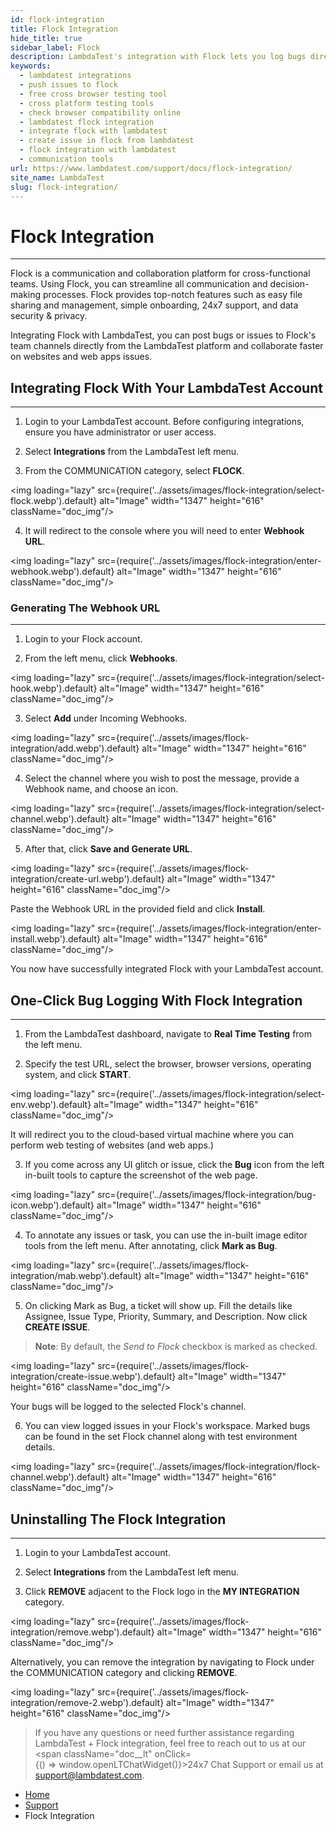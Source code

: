 ```yaml
---
id: flock-integration
title: Flock Integration
hide_title: true
sidebar_label: Flock
description: LambdaTest's integration with Flock lets you log bugs directly into Flock team channels with just one click while running cross browser testing of websites across 10000+ browser and OS combinations.
keywords:
  - lambdatest integrations
  - push issues to flock
  - free cross browser testing tool
  - cross platform testing tools
  - check browser compatibility online
  - lambdatest flock integration
  - integrate flock with lambdatest
  - create issue in flock from lambdatest
  - flock integration with lambdatest
  - communication tools
url: https://www.lambdatest.com/support/docs/flock-integration/
site_name: LambdaTest
slug: flock-integration/
---
```


<script type="application/ld+json"
      dangerouslySetInnerHTML={{ __html: JSON.stringify({
       "@context": "https://schema.org",
        "@type": "BreadcrumbList",
        "itemListElement": [{
          "@type": "ListItem",
          "position": 1,
          "name": "LambdaTest",
          "item": "https://www.lambdatest.com"
        },{
          "@type": "ListItem",
          "position": 2,
          "name": "Support",
          "item": "https://www.lambdatest.com/support/docs/"
        },{
          "@type": "ListItem",
          "position": 3,
          "name": "Flock Integration",
          "item": "https://www.lambdatest.com/support/docs/flock-integration/"
        }]
      })
    }}
></script>

# Flock Integration
***

Flock is a communication and collaboration platform for cross-functional teams. Using Flock, you can streamline all communication and decision-making processes. Flock provides top-notch features such as easy file sharing and management, simple onboarding, 24x7 support, and data security & privacy. 

Integrating Flock with LambdaTest, you can post bugs or issues to Flock's team channels directly from the LambdaTest platform and collaborate faster on websites and web apps issues. 

## Integrating Flock With Your LambdaTest Account
***

1. Login to your LambdaTest account. Before configuring integrations, ensure you have administrator or user access.

2. Select **Integrations** from the LambdaTest left menu.

3. From the COMMUNICATION category, select **FLOCK**.

<img loading="lazy" src={require('../assets/images/flock-integration/select-flock.webp').default} alt="Image" width="1347" height="616"  className="doc_img"/>

4. It will redirect to the console where you will need to enter **Webhook URL**.

<img loading="lazy" src={require('../assets/images/flock-integration/enter-webhook.webp').default} alt="Image" width="1347" height="616"  className="doc_img"/>


### Generating The Webhook URL
***

1. Login to your Flock account.

2. From the left menu, click **Webhooks**.

<img loading="lazy" src={require('../assets/images/flock-integration/select-hook.webp').default} alt="Image" width="1347" height="616"  className="doc_img"/>

3. Select **Add** under Incoming Webhooks.

<img loading="lazy" src={require('../assets/images/flock-integration/add.webp').default} alt="Image" width="1347" height="616"  className="doc_img"/>

4. Select the channel where you wish to post the message, provide a Webhook name, and choose an icon.

<img loading="lazy" src={require('../assets/images/flock-integration/select-channel.webp').default} alt="Image" width="1347" height="616"  className="doc_img"/>

5. After that, click **Save and Generate URL**.

<img loading="lazy" src={require('../assets/images/flock-integration/create-url.webp').default} alt="Image" width="1347" height="616"  className="doc_img"/>

Paste the Webhook URL in the provided field and click **Install**. 

<img loading="lazy" src={require('../assets/images/flock-integration/enter-install.webp').default} alt="Image" width="1347" height="616"  className="doc_img"/>

You now have successfully integrated Flock with your LambdaTest account.

## One-Click Bug Logging With Flock Integration
***

1. From the LambdaTest dashboard, navigate to **Real Time Testing** from the left menu.

2. Specify the test URL, select the browser, browser versions, operating system, and click **START**.

<img loading="lazy" src={require('../assets/images/flock-integration/select-env.webp').default} alt="Image" width="1347" height="616"  className="doc_img"/>

It will redirect you to the cloud-based virtual machine where you can perform web testing of websites (and web apps.)

3. If you come across any UI glitch or issue, click the **Bug** icon from the left in-built tools to capture the screenshot of the web page.

<img loading="lazy" src={require('../assets/images/flock-integration/bug-icon.webp').default} alt="Image" width="1347" height="616"  className="doc_img"/>

4. To annotate any issues or task, you can use the in-built image editor tools from the left menu. After annotating, click **Mark as Bug**.

<img loading="lazy" src={require('../assets/images/flock-integration/mab.webp').default} alt="Image" width="1347" height="616"  className="doc_img"/>

5. On clicking Mark as Bug, a ticket will show up. Fill the details like Assignee, Issue Type, Priority, Summary, and Description. Now click **CREATE ISSUE**.

>**Note**: By default, the *Send to Flock* checkbox is marked as checked.

<img loading="lazy" src={require('../assets/images/flock-integration/create-issue.webp').default} alt="Image" width="1347" height="616"  className="doc_img"/>

Your bugs will be logged to the selected Flock's channel.

6. You can view logged issues in your Flock's workspace. Marked bugs can be found in the set Flock channel along with test environment details.

<img loading="lazy" src={require('../assets/images/flock-integration/flock-channel.webp').default} alt="Image" width="1347" height="616"  className="doc_img"/>

## Uninstalling The Flock Integration
***

1. Login to your LambdaTest account.

2. Select **Integrations** from the LambdaTest left menu.

3. Click **REMOVE** adjacent to the Flock logo in the **MY INTEGRATION** category. 

<img loading="lazy" src={require('../assets/images/flock-integration/remove.webp').default} alt="Image" width="1347" height="616"  className="doc_img"/>

Alternatively, you can remove the integration by navigating to Flock under the COMMUNICATION category and clicking **REMOVE**.

<img loading="lazy" src={require('../assets/images/flock-integration/remove-2.webp').default} alt="Image" width="1347" height="616"  className="doc_img"/>

>If you have any questions or need further assistance regarding LambdaTest + Flock integration, feel free to reach out to us at our <span className="doc__lt" onClick={() => window.openLTChatWidget()}>24x7 Chat Support</span> or email us at [support@lambdatest.com](mailto:support@lambdatest.com).

<nav aria-label="breadcrumbs">
  <ul className="breadcrumbs">
    <li className="breadcrumbs__item">
      <a className="breadcrumbs__link" href="https://www.lambdatest.com">
        Home
      </a>
    </li>
    <li className="breadcrumbs__item">
      <a className="breadcrumbs__link" target="_self" href="https://www.lambdatest.com/support/docs/">
        Support
      </a>
    </li>
    <li className="breadcrumbs__item breadcrumbs__item--active">
      <span className="breadcrumbs__link">
        Flock Integration
      </span>
    </li>
  </ul>
</nav>
